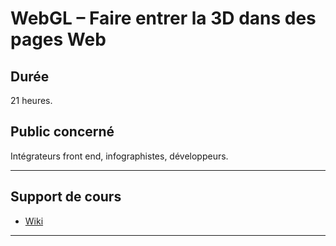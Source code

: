 # WebGL – Faire entrer la 3D dans des pages Web

## Durée

21 heures.

## Public concerné

Intégrateurs front end, infographistes, développeurs.

___

## Support de cours

* [Wiki](https://github.com/seeren-training/WebGL/wiki)

___